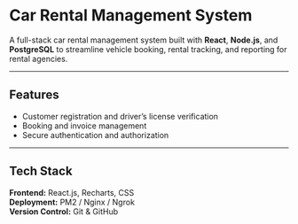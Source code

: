 # Car Rental Management System

A full-stack car rental management system built with **React**, **Node.js**, and **PostgreSQL** to streamline vehicle booking, rental tracking, and reporting for rental agencies.

---

##  Features
- Customer registration and driver’s license verification
- Booking and invoice management
- Secure authentication and authorization

---

##  Tech Stack
**Frontend:** React.js, Recharts, CSS   
**Deployment:** PM2 / Nginx / Ngrok  
**Version Control:** Git & GitHub
